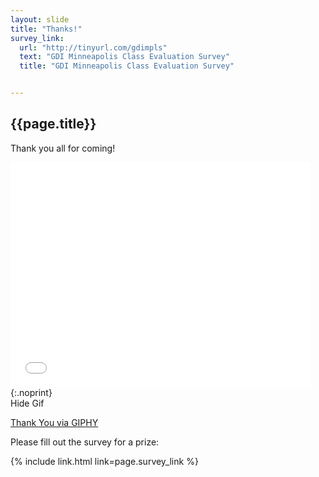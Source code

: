 ```yaml
---
layout: slide
title: "Thanks!"
survey_link:
  url: "http://tinyurl.com/gdimpls"
  text: "GDI Minneapolis Class Evaluation Survey"
  title: "GDI Minneapolis Class Evaluation Survey"


---
```


## {{page.title}}

Thank you all for coming!

<iframe src="//giphy.com/embed/4Xp5iQo8Iqnfi" width="480" height="360" frameBorder="0" class="giphy-embed" allowFullScreen></iframe>
{:.noprint}

<div class="hide-gif">
Hide Gif
</div>


<p class="notes"><a href="http://giphy.com/gifs/thank-4Xp5iQo8Iqnfi">Thank You via GIPHY</a></p>

Please fill out the survey for a prize:

{% include link.html link=page.survey_link %}
